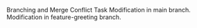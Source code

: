 Branching and Merge Conflict Task
Modification in main branch.
Modification in feature-greeting branch.
